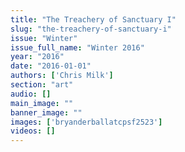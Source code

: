 ```yaml
---
title: "The Treachery of Sanctuary I"
slug: "the-treachery-of-sanctuary-i"
issue: "Winter"
issue_full_name: "Winter 2016"
year: "2016"
date: "2016-01-01"
authors: ['Chris Milk']
section: "art"
audio: []
main_image: ""
banner_image: ""
images: ['bryanderballatcpsf2523']
videos: []
---
```

